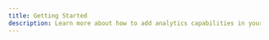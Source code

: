```yaml
---
title: Getting Started
description: Learn more about how to add analytics capabilities in your cloud-based application using AWS Amplify.
---
```


<inline-fragment src="~/sdk/fragments/library-callout.md"></inline-fragment>

<inline-fragment platform="ios" src="~/sdk/analytics/fragments/ios/getting-started.md"></inline-fragment>
<inline-fragment platform="android" src="~/sdk/analytics/fragments/android/getting-started.md"></inline-fragment>